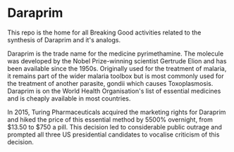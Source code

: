 # Daraprim
This repo is the home for all Breaking Good activities related to the synthesis of Daraprim and it's analogs.

Daraprim is the trade name for the medicine pyrimethamine. The molecule was developed by the Nobel Prize-winning scientist Gertrude Elion and has been available since the 1950s. Originally used for the treatment of malaria, it remains part of the wider malaria toolbox but is most commonly used for the treatment of another parasite, gondii which causes Toxoplasmosis. Daraprim is on the World Health Organisation's list of essential medicines and is cheaply available in most countries.

In 2015, Turing Pharmaceuticals acquired the marketing rights for Daraprim and hiked the price of this essential method by 5500% overnight, from $13.50 to $750 a pill. This decision led to considerable public outrage and prompted all three US presidential candidates to vocalise criticism of this decision.
